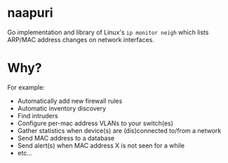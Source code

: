 # naapuri

Go implementation and library of Linux's `ip monitor neigh` which lists ARP/MAC address changes on network interfaces.

# Why?

For example:

* Automatically add new firewall rules
* Automatic inventory discovery
* Find intruders
* Configure per-mac address VLANs to your switch(es)
* Gather statistics when device(s) are (dis)connected to/from a network
* Send MAC address to a database
* Send alert(s) when MAC address X is not seen for a while
* etc...
 